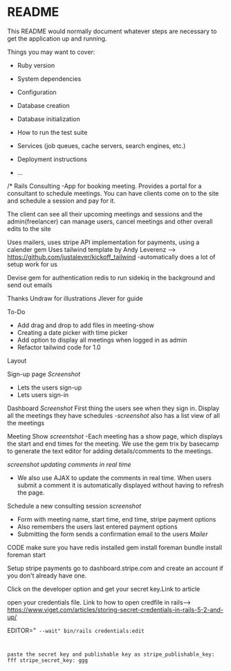 # README

This README would normally document whatever steps are necessary to get the
application up and running.

Things you may want to cover:

* Ruby version

* System dependencies

* Configuration

* Database creation

* Database initialization

* How to run the test suite

* Services (job queues, cache servers, search engines, etc.)

* Deployment instructions

* ...

/*
Rails Consulting
-App for booking meeting. Provides a portal for a consultant to schedule meetings. You can have clients come on to the site and schedule a session and pay for it. 

The client can see all their upcoming meetings and sessions and the admin(freelancer) can manage users, cancel meetings and other overall edits to the site



Uses mailers, uses stripe API implementation for payments, using a calender gem
Uses tailwind template by Andy Leverenz --> https://github.com/justalever/kickoff_tailwind
-automatically does a lot of setup work for us

Devise gem for authentication
redis to run sidekiq in the background and send out emails 

Thanks
Undraw for illustrations
Jlever for guide


To-Do
- Add drag and drop to add files in meeting-show
- Creating a date picker with time picker
- Add option to display all meetings when logged in as admin
- Refactor tailwind code for 1.0



Layout

Sign-up page *Screenshot*
- Lets the users sign-up
- Lets users sign-in

Dashboard *Screenshot*
First thing the users see when they sign in. Display all the meetings they have schedules
-*screenshot* also has a list view of all the meetings

Meeting Show *screentshot*
-Each meeting has a show page, which displays the start and end times for the meeting. We use the gem trix by basecamp to generate the text editor for adding details/comments to the meetings.

*screenshot updating comments in real time*
- We also use AJAX to update the comments in real time. When users submit a comment it is automatically displayed without having to refresh the page.


Schedule a new consulting session *screenshot*
- Form with meeting name, start time, end time, stripe payment options
- Also remembers the users last entered payment options 
- Submitting the form sends a confirmation email to the users *Mailer*




CODE
make sure you have redis installed
gem install foreman
bundle install
foreman start


Setup stripe payments
go to dashboard.stripe.com and create an account if you don't already have one.

Click on the developer option and get your secret key.Link to article

open your credentials file. Link to how to open credfile in rails--> https://www.viget.com/articles/storing-secret-credentials-in-rails-5-2-and-up/


EDITOR="<code> --wait" bin/rails credentials:edit


paste the secret key and publishable key as
stripe_publishable_key: fff
stripe_secret_key: ggg